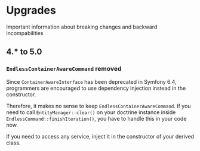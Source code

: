 # Upgrades

Important information about breaking changes and backward incompabilities

## 4.* to 5.0

### `EndlessContainerAwareCommand` removed

Since `ContainerAwareInterface` has been deprecated in Symfony 6.4, programmers are encouraged to use dependency injection instead in the constructor.

Therefore, it makes no sense to keep `EndlessContainerAwareCommand`. If you need to call `EntityManager::clear()` on your doctrine instance inside `EndlessCommand::finishIteration()`, you have to handle this in your code now.

If you need to access any service, inject it in the constructor of your derived class.